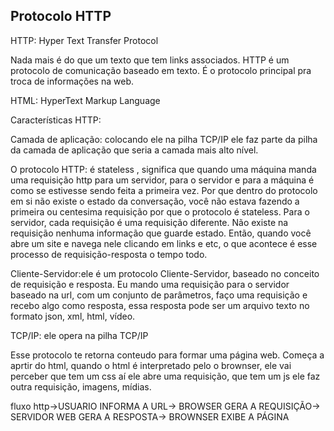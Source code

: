 ## Protocolo HTTP

HTTP: Hyper Text Transfer Protocol

Nada mais é  do que um texto que tem links associados.
HTTP é um protocolo de comunicação baseado em texto. É o protocolo principal pra troca de informações na web.

HTML: HyperText Markup Language

Características HTTP:

Camada de aplicação: colocando ele na pilha TCP/IP ele faz parte da pilha da camada de aplicação que seria a camada mais alto nível. 

O protocolo HTTP:  é stateless , significa que quando uma máquina manda uma requisição http para um servidor, para o servidor e para a máquina é como 
se estivesse sendo feita a primeira vez. Por que dentro do protocolo em si não existe o estado da conversação, você não estava fazendo a primeira ou 
centesima requisição por que o protocolo é stateless.
Para o servidor, cada requisição é uma requisição diferente. Não existe na requisição nenhuma informação que guarde estado.
Então, quando você abre um site e navega nele clicando em links e etc, o que acontece é esse processo de requisição-resposta o tempo todo.

Cliente-Servidor:ele é um protocolo Cliente-Servidor, baseado no conceito de requisição e resposta. Eu mando uma requisição para o servidor baseado na url, 
com um conjunto de parâmetros, faço uma requisição e recebo algo como resposta, essa resposta pode ser um arquivo texto no formato json, xml, html, vídeo.

TCP/IP: ele opera na pilha TCP/IP

Esse protocolo te retorna conteudo para formar uma página web. Começa a aprtir do html, quando o html é interpretado pelo o brownser, ele vai perceber que tem um css
aí ele abre uma requisição, que tem um js ele faz outra requisição, imagens, mídias.

fluxo http->USUARIO INFORMA A URL-> BROWSER GERA A REQUISIÇÃO-> SERVIDOR WEB GERA A RESPOSTA-> BROWNSER EXIBE A PÁGINA










